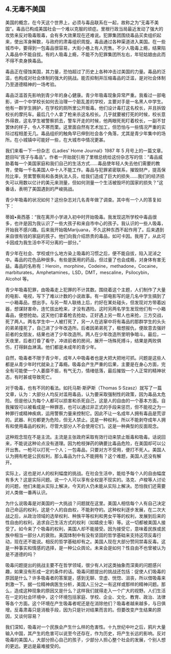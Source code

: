 ## 4.无毒不美国

美国的概念，在今天这个世界上，必须与毒品联系在一起，故称之为“无毒不美国”。毒品已构成美国社会一个难以克服的顽症。里根行政当局最近发动了强大的攻势来反对吸毒贩毒，会有多大效果现在还难说。犯罪集团围绕毒品买卖组织起来，使出浑身解数，与政府的肃毒组织周旋。毒品通过各种渠道进入美国。在一些城市中，要得到一包毒品很容易，大街小巷上有人兜售。不少人吸毒上瘾，结果陷入毒品中不能自拔。有的人吸毒上瘾，不能不为犯罪集团所左右，年轻姑娘由此而不得不卖身换毒品。

毒品正在侵蚀美国，其力量，恐怕超过了历史上各种冲击过美国的力量。毒品的泛滥，也构成对社会体制的强大的挑战。能否抑制并压缩毒品的泛滥，是对社会体制乃至道德精神的一场考验。

毒品泛滥首先影响到青少年的身心健康。青少年吸毒现象异常严重。我看过一部电影，讲一个中学校长如何去治理一个脏乱差的学校，主要对手是一名黑人中学生。他有一群学生拥护，在学校的厕所里公开贩毒。他们设计毒打这名校长，并且拆毁校长的摩托车。最后几个人拿了枪来杀这名校长。几乎就要被打死的时候，校长意外得救，这名学生被警察抓去，警车开走的时候，他两眼死死盯着校长，一副不甘罢休的样子，令人不寒而栗。这里面自然有艺术加工，但恐怕与一些情况严重的实际过程相差无几。毒品组织的触角早已伸到社会各个角落，尤其是青少年集中的场所。在小城镇中可能好一些，在大城市中情况更甚。

我们来看一下一份杂志《Ladies' Home Journal》1987 年 5 月号上的一篇文章。题目叫“孩子与毒品”。作者一开始就引用了里根总统给这份杂志写的信：“毒品威胁着每一个美国家庭和我们自己的生活方式……毒品使年轻人失去他们需要的教育，使每一千名美国人中十人不能工作。毒品与犯罪紧密联系，摧毁财产，提高保险比率，劳累警察局和各类执法人员，给我们造成了巨大的损失……我们的经济损失可以用数以亿计的美元来测量，但如何测量一个生活被毁坏的国家的损失？”这番话，表明了美国遇到的严峻挑战。

青少年吸毒的状况如何？这份杂志对几名青年做了调查。其中有一个人的答复如下：

蒂姆•奥西基：“我在离开小学进入初中时开始吸毒。我发现这所学校中毒品很多，也许是因为我认识了一些大孩子和来自市中心的孩子。我认识的一些人吸毒，开始我不感兴趣。后来我开始吸Marijuana，不久这种东西不起作用了。后来遇到来自很有钱的家庭的孩子。他们向我介绍昂贵的毒品，如可卡因。我用了，从此可卡因成为我生活中不可分离的一部分。”

青少年在社会、学校或什么地方染上吸毒的习惯之后，便不能自拔，陷入泥淖之中。毒品的花色品种很多。有些是医用的药品，但过量了也会成瘾，对身体有害无益。毒品的名称有：Heroin，morphine，Codeine，methadone，Cocaine，marbiturates，Amphetamines，LSD，DMT，mescaline，Psilocybin，Alcohol 等。

青少年吸毒犯罪，由吸毒走上犯罪的不计其数。围绕着这个主题，人们制作了大量的电影、电视，写下了难以计数的小说故事。有一部电影写的是几名中学生搞到了一小箱毒品，想出手。与另一帮人联络上后，约好在某处碰头，但发现对方带着凶器，想谋财害命，连忙拔出枪来，才没有遇险。这时另两名学生发现他们有一小箱毒品，便想抢劫。这天他们拿着枪去抢劫，正好遇上另一帮人也来抢，三方交战，死了两人。两名学生中一人被打死了，另一人在逃窜中将有毒品的那群学生的头头的弟弟撞死了，自己进了少年改造所。后者因弟弟死了，极想报仇，便故意去强奸前者的女朋友，结果也进了少年改造所。两人在少年改造所里明争暗斗。最后，一天夜里，后者打昏了看守，冲进前者的房间，展开一场殊死搏斗，结果是两败俱伤，打得鲜血淋漓。他们都是未成年的青少年。

自然，吸毒者不限于青少年，成年人中吸毒者也是大把大把地可抓。问题是这些人都是从青少年时代就染上了毒瘾。吸毒会产生严重的后果，主要是在身心方面，完全有可能使一个人萎靡不振，有气无力，情绪低落，最后摧毁一个人正常的精神状态，有时甚或导致死亡。

对于吸毒，也有不同的看法。如托马斯·斯萨斯（Thomas S·Szasz）就写了一篇文章，认为：大部分人均反对滥用毒品，认为要采取强制性的政策，因为毒品太危险。但是他认为每个人都可以损害和杀死自己，这是人的自由的一个基本方面。自我摧毁可以被看成是一种罪恶，也可以通过非正式的手段来惩罚，但不能视之为一种罪行或精神疾病，运用警察力量来控制它。因此不让一名成年人拥有毒品是荒谬的。武器、利刃都更为危险，但无人禁止。这是一种权利。所以不能剥夺成年人拥有和使用毒品的权利，尽管大部分人不会使用它们。这是一种典型的反面观念。

这种观念现在不是主流。主流是主张政府采取有效行动来禁止贩毒和吸毒。话说回来，不能说这种论点没有道理。因为枪枝弹药的确要比毒品危险，在美国却可以公开出售。一枪可以打死一个人；一包毒品，只要对方不受用，便打不死人。美国人认为拥有枪是公民权利，那么毒品为什么不能拥有？这个难题，美国人还没有解开。

实际上，这也是对人的权利幅度的挑战。在社会生活中，能给予每个人的自由幅度有多大？这是实际问题。说一个人可以享有全权是不现实的。洛克、卢梭等人讨论的问题，他们未能从实际上解决，今天的人仍未能从实际上解决。恐怕我们还需要对人类做一番再认识。

为什么说吸毒是对美国的一大挑战？问题就在这里。美国人相信每个人有自己决定自己命运的权利，这是个人的自由权，不能剥夺的。这种权利逐步发展，在二次大战之后，从政治领域的选举权利、种族平等权利和男女平等的权利，发展到后来的性自由的权利，追求自己生活方式的权利（如嬉皮士等）等。这一切都被美国人接受了。如今来了个吸毒的权利，美国人却不能接受。因为接受它，意味着民族或民族中相当一部分人的衰败。美国体制中有没有坚固的哲学基础来支持这项反毒行动，现在还不能说。相反的哲学基础却有之。美国人现在大部分赞同禁毒反毒。这是一种事实和情感的选择，是一种公众舆论。未来会是如何？性自由不也曾被认为是不道德的吗？

吸毒问题提出的挑战主要不在哲学领域，很少有人对这类抽象而深奥的问题感兴趣，如果没有形成一定的条件的话。吸毒问题提出的挑战还包括：促使人们吸毒的原因是什么？许多吸毒者的答案是，感到无聊、空虚、恍惚、沮丧，所以借吸毒来刺激一下。据一位精神病医生分析，美国人三分之一有这样或那样的精神问题。那么，造成这种现象的原因又是什么？这样我们就得走入一个广大的视野。人们生活在一定的社会环境中，这个环境包括家庭、学校、企业、文化、教育、政治、法律等各个方面。这个环境在产生吸毒者呢还是在消除他们？吸毒者越来越多，与日俱增。反毒肃毒只是消极手段，因为只是针对结果而言的。但要改变产生结果的原因，又谈何容易？

我们深知，吸毒对一个民族会产生什么样的危害性。十九世纪中叶之后，鸦片大量输入中国，其产生的危害可以说至今还存在，作为历史，将产生长远的影响。反对吸毒的美国人，大部分担心自己的孩子，少部分人担心整个社会的发展，个别人想的更远。更远是最难接受的。
